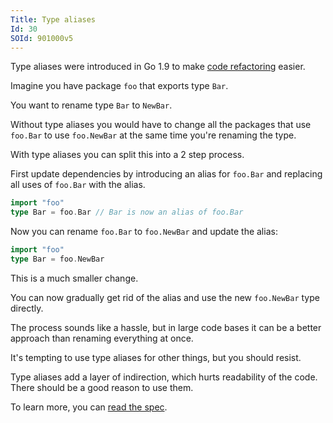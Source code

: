```yaml
---
Title: Type aliases
Id: 30
SOId: 901000v5
---
```


Type aliases were introduced in Go 1.9 to make [code refactoring](https://talks.golang.org/2016/refactor.article) easier.

Imagine you have package `foo` that exports type `Bar`.

You want to rename type `Bar` to `NewBar`.

Without type aliases you would have to change all the packages that use `foo.Bar` to use `foo.NewBar` at the same time you're renaming the type.

With type aliases you can split this into a 2 step process.

First update dependencies by introducing an alias for `foo.Bar` and replacing all uses of `foo.Bar` with the alias.

```go
import "foo"
type Bar = foo.Bar // Bar is now an alias of foo.Bar
```

Now you can rename `foo.Bar` to `foo.NewBar` and update the alias:

```go
import "foo"
type Bar = foo.NewBar
```

This is a much smaller change.

You can now gradually get rid of the alias and use the new `foo.NewBar` type directly.

The process sounds like a hassle, but in large code bases it can be a better approach than renaming everything at once.

It's tempting to use type aliases for other things, but you should resist.

Type aliases add a layer of indirection, which hurts readability of the code. There should be a good reason to use them.

To learn more, you can [read the spec](https://github.com/golang/proposal/blob/master/design/18130-type-alias.md).
